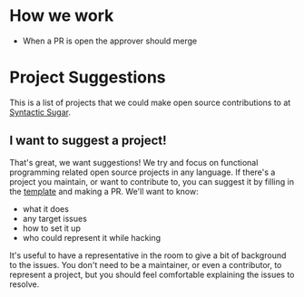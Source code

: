 # How we work

* When a PR is open the approver should merge

# Project Suggestions
This is a list of projects that we could make open source contributions to at [Syntactic Sugar](https://twitter.com/syntaxSugarLdn).

## I want to suggest a project!
That's great, we want suggestions!  We try and focus on functional programming related open source projects in any language.  If there's a project you maintain, or want to contribute to, you can suggest it by filling in the [template](template.md) and making a PR.  We'll want to know:
 - what it does
 - any target issues
 - how to set it up
 - who could represent it while hacking

It's useful to have a representative in the room to give a bit of background to the issues.  You don't need to be a maintainer, or even a contributor, to represent a project, but you should feel comfortable explaining the issues to resolve.
